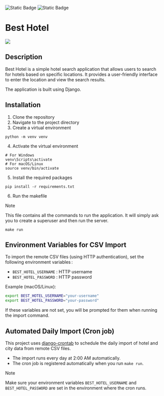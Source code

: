 ![Static Badge](https://img.shields.io/badge/python_version-3.12-blue?style=for-the-badge)
![Static Badge](https://img.shields.io/badge/Django_version-4.2-orange?style=for-the-badge)

# Best Hotel

<img src="./bestHotel/static/bestHotelApp/images/example.png">

## Description
Best Hotel is a simple hotel search application that allows users to search for hotels based on specific locations. It provides a user-friendly interface to enter the location and view the search results.

The application is built using Django.

## Installation
1. Clone the repository
2. Navigate to the project directory
3. Create a virtual environment
````
python -m venv venv
````
4. Activate the virtual environment
````
# For Windows
venv\Scripts\activate
# For macOS/Linux
source venv/bin/activate
````
5. Install the required packages
````
pip install -r requirements.txt
````
6. Run the makefile
> [!NOTE]
> This file contains all the commands to run the application. It will simply ask you to create a superuser and then run the server.
````
make run
````

## Environment Variables for CSV Import

To import the remote CSV files (using HTTP authentication), set the following environment variables :

- `BEST_HOTEL_USERNAME` : HTTP username
- `BEST_HOTEL_PASSWORD` : HTTP password

Example (macOS/Linux):
```zsh
export BEST_HOTEL_USERNAME="your-username"
export BEST_HOTEL_PASSWORD="your-password"
```

If these variables are not set, you will be prompted for them when running the import command.

## Automated Daily Import (Cron job)

This project uses [django-crontab](https://github.com/kraiz/django-crontab) to schedule the daily import of hotel and city data from remote CSV files.

- The import runs every day at 2:00 AM automatically.
- The cron job is registered automatically when you run `make run`.

> [!NOTE]
> Make sure your environment variables `BEST_HOTEL_USERNAME` and `BEST_HOTEL_PASSWORD` are set in the environment where the cron runs.

